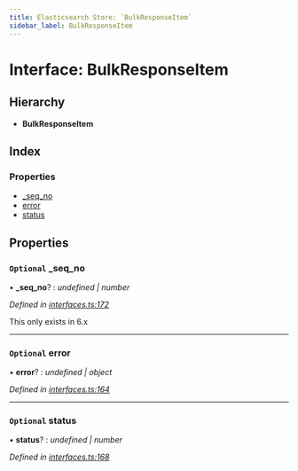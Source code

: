 ```yaml
---
title: Elasticsearch Store: `BulkResponseItem`
sidebar_label: BulkResponseItem
---
```


# Interface: BulkResponseItem

## Hierarchy

* **BulkResponseItem**

## Index

### Properties

* [_seq_no](bulkresponseitem.md#optional-_seq_no)
* [error](bulkresponseitem.md#optional-error)
* [status](bulkresponseitem.md#optional-status)

## Properties

### `Optional` _seq_no

• **_seq_no**? : *undefined | number*

*Defined in [interfaces.ts:172](https://github.com/terascope/teraslice/blob/f95bb5556/packages/elasticsearch-store/src/interfaces.ts#L172)*

This only exists in 6.x

___

### `Optional` error

• **error**? : *undefined | object*

*Defined in [interfaces.ts:164](https://github.com/terascope/teraslice/blob/f95bb5556/packages/elasticsearch-store/src/interfaces.ts#L164)*

___

### `Optional` status

• **status**? : *undefined | number*

*Defined in [interfaces.ts:168](https://github.com/terascope/teraslice/blob/f95bb5556/packages/elasticsearch-store/src/interfaces.ts#L168)*
